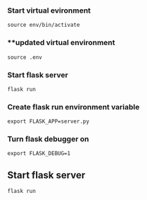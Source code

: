 ### Start virtual evironment
```source env/bin/activate```

### **updated virtual environment ###

``` source .env ```

### Start flask server
```flask run```

### Create flask run environment variable
```export FLASK_APP=server.py```

### Turn flask debugger on 
```export FLASK_DEBUG=1```

## Start flask server
```flask run```

